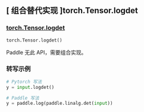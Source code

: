## [ 组合替代实现 ]torch.Tensor.logdet

### [torch.Tensor.logdet](https://pytorch.org/docs/stable/generated/torch.Tensor.logdet.html#torch.Tensor.logdet)

```python
torch.Tensor.logdet()
```
Paddle 无此 API，需要组合实现。

### 转写示例

```python
# Pytorch 写法
y = input.logdet()

# Paddle 写法
y = paddle.log(paddle.linalg.det(input))
```
